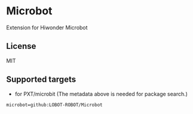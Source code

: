 # Microbot

Extension for Hiwonder Microbot

## License

MIT

## Supported targets

* for PXT/microbit
(The metadata above is needed for package search.)

```package
microbot=github:LOBOT-ROBOT/Microbot
```

